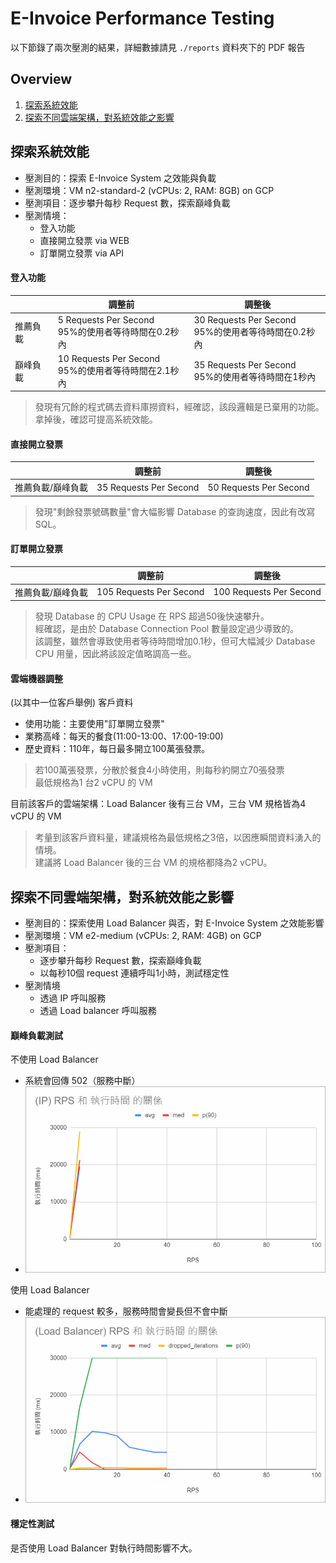 # E-Invoice Performance Testing
以下節錄了兩次壓測的結果，詳細數據請見 `./reports` 資料夾下的 PDF 報告

## Overview
1. [探索系統效能](#探索系統效能)
2. [探索不同雲端架構，對系統效能之影響](#探索不同雲端架構，對系統效能之影響)

## 探索系統效能
- 壓測目的：探索 E-Invoice System 之效能與負載
- 壓測環境：VM n2-standard-2 (vCPUs: 2, RAM: 8GB) on GCP
- 壓測項目：逐步攀升每秒 Request 數，探索巔峰負載
- 壓測情境：
  - 登入功能
  - 直接開立發票 via WEB
  - 訂單開立發票 via API

#### 登入功能
|     | 調整前 | 調整後 |
| --- | --- | --- |
| 推薦負載 | 5 Requests Per Second<br>95%的使用者等待時間在0.2秒內 | 30 Requests Per Second<br>95%的使用者等待時間在0.2秒內 |
| 巔峰負載 | 10 Requests Per Second<br>95%的使用者等待時間在2.1秒內 | 35 Requests Per Second<br>95%的使用者等待時間在1秒內 |

> 發現有冗餘的程式碼去資料庫撈資料，經確認，該段邏輯是已棄用的功能。\
> 拿掉後，確認可提高系統效能。

#### 直接開立發票
|     | 調整前 | 調整後 |
| --- | --- | --- |
| 推薦負載/巔峰負載 | 35 Requests Per Second | 50 Requests Per Second |

> 發現"剩餘發票號碼數量"會大幅影響 Database 的查詢速度，因此有改寫 SQL。

#### 訂單開立發票
|     | 調整前 | 調整後 |
| --- | --- | --- |
| 推薦負載/巔峰負載 | 105 Requests Per Second | 100 Requests Per Second |

> 發現 Database 的 CPU Usage 在 RPS 超過50後快速攀升。\
> 經確認，是由於 Database Connection Pool 數量設定過少導致的。\
> 該調整，雖然會導致使用者等待時間增加0.1秒，但可大幅減少 Database CPU 用量，因此將該設定值略調高一些。

#### 雲端機器調整
(以其中一位客戶舉例)
客戶資料
- 使用功能：主要使用"訂單開立發票"
- 業務高峰：每天的餐食(11:00-13:00、17:00-19:00)
- 歷史資料：110年，每日最多開立100萬張發票。

> 若100萬張發票，分散於餐食4小時使用，則每秒約開立70張發票\
> 最低規格為1 台2 vCPU 的 VM

目前該客戶的雲端架構：Load Balancer 後有三台 VM，三台 VM 規格皆為4 vCPU 的 VM

> 考量到該客戶資料量，建議規格為最低規格之3倍，以因應瞬間資料湧入的情境。\
> 建議將 Load Balancer 後的三台 VM 的規格都降為2 vCPU。

## 探索不同雲端架構，對系統效能之影響
- 壓測目的：探索使用 Load Balancer 與否，對 E-Invoice System 之效能影響
- 壓測環境：VM e2-medium (vCPUs: 2, RAM: 4GB) on GCP
- 壓測項目：
  - 逐步攀升每秒 Request 數，探索巔峰負載
  - 以每秒10個 request 連續呼叫1小時，測試穩定性
- 壓測情境
  - 透過 IP 呼叫服務
  - 透過 Load balancer 呼叫服務

#### 巔峰負載測試
不使用 Load Balancer
- 系統會回傳 502（服務中斷）
- ![stress-test-without-load-balancer](./images/stress-test-without-load-balancer.png)

使用 Load Balancer
- 能處理的 request 較多，服務時間會變長但不會中斷
- ![stress-test-using-load-balancer](./images/stress-test-using-load-balancer.png)

#### 穩定性測試
是否使用 Load Balancer 對執行時間影響不大。
